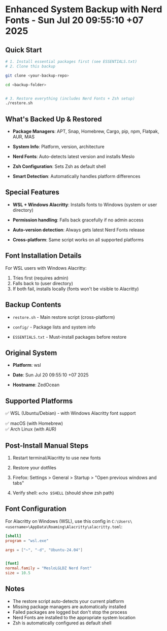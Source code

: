# Enhanced System Backup with Nerd Fonts - Sun Jul 20 09:55:10 +07 2025


## Quick Start
```bash
# 1. Install essential packages first (see ESSENTIALS.txt)
# 2. Clone this backup

git clone <your-backup-repo>

cd <backup-folder>


# 3. Restore everything (includes Nerd Fonts + Zsh setup)
./restore.sh
```

## What's Backed Up & Restored
- **Package Managers**: APT, Snap, Homebrew, Cargo, pip, npm, Flatpak, AUR, MAS

- **System Info**: Platform, version, architecture
- **Nerd Fonts**: Auto-detects latest version and installs Meslo

- **Zsh Configuration**: Sets Zsh as default shell
- **Smart Detection**: Automatically handles platform differences

## Special Features

- **WSL + Windows Alacritty**: Installs fonts to Windows (system or user directory)
- **Permission handling**: Falls back gracefully if no admin access
- **Auto-version detection**: Always gets latest Nerd Fonts release

- **Cross-platform**: Same script works on all supported platforms

## Font Installation Details
For WSL users with Windows Alacritty:
1. Tries  first (requires admin)
2. Falls back to  (user directory)
3. If both fail, installs locally (fonts won't be visible to Alacritty)


## Backup Contents
- `restore.sh` - Main restore script (cross-platform)
- `config/` - Package lists and system info

- `ESSENTIALS.txt` - Must-install packages before restore


## Original System
- **Platform**: wsl  
- **Date**: Sun Jul 20 09:55:10 +07 2025

- **Hostname**: ZedOcean


## Supported Platforms

✅ WSL (Ubuntu/Debian) - with Windows Alacritty font support  

✅ macOS (with Homebrew)  
✅ Arch Linux (with AUR)  


## Post-Install Manual Steps
1. Restart terminal/Alacritty to use new fonts

2. Restore your dotfiles
3. Firefox: Settings > General > Startup > "Open previous windows and tabs"
4. Verify shell: `echo $SHELL` (should show zsh path)

## Font Configuration

For Alacritty on Windows (WSL), use this config in `C:\Users\<username>\AppData\Roaming\Alacritty\alacritty.toml`:
```toml
[shell]
program = "wsl.exe"

args = ["~", "-d", "Ubuntu-24.04"]


[font]
normal.family = "MesloLGLDZ Nerd Font"
size = 10.5
```

## Notes
- The restore script auto-detects your current platform
- Missing package managers are automatically installed
- Failed packages are logged but don't stop the process
- Nerd Fonts are installed to the appropriate system location
- Zsh is automatically configured as default shell
